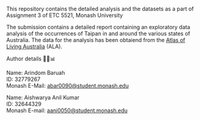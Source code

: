 This repository contains the detailed analysis and the datasets as a part of Assignment 3 of ETC 5521, Monash University

The submission contains a detailed report containing an exploratory data analysis of the occurrences of Taipan in and around the various states of Australia. The data for the analysis has been obtaiend from the [Atlas of Living Australia](https://bie.ala.org.au/species/https://biodiversity.org.au/afd/taxa/c10b101c-0f8a-4ca6-8cf4-4ae54dde05eb) (ALA).

Author details 🕵️‍♂️📊

Name: Arindom Baruah \
ID: 32779267 \
Monash E-Mail: abar0090@student.monash.edu 

Name: Aishwarya Anil Kumar \
ID: 32644329 \
Monash E-mail: aani0050@student.monash.edu 
